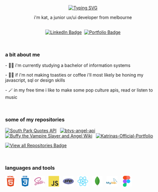 &nbsp;

<div align='center' id='header'>
<a href="https://git.io/typing-svg"><img src="https://readme-typing-svg.demolab.com?font=Belanosima&size=40&pause=1000&color=BBF7D0&center=true&vCenter=true&width=435&lines=hello+there;ciao;hallo;bonjour;hallo+daar;witam" alt="Typing SVG" /></a>
  <p>i'm kat, a junior ux/ui developer from melbourne</p>
</div>
&nbsp;
<div align='center' id='socialIcons'>
  <a href='https://www.linkedin.com/in/katrina-gill/'><img src="https://img.shields.io/badge/LinkedIn-BBF7D0?style=for-the-badge&logo=linkedin&logoColor=1f242c" alt="LinkedIn Badge"/></a>&nbsp;
  <a href='https://katrinas-official-portfolio.pages.dev/'><img src="https://img.shields.io/badge/Portfolio_Website-BBF7D0?style=for-the-badge&logoColor=1f242c" alt="Portfolio Badge"/></a> 
</div>

&nbsp;

<h3>a bit about me</h3>
<p>- 👨‍🎓 i'm currently studying a bachelor of information systems</p>
<p>- 🧑‍🍳 if i'm not making toasties or coffee i'll most likely be honing my javascript, sql or design skills</p>
<p>- 🪄 in my free time i like to make some pop culture apis, read or listen to music</p>

&nbsp;

<h3>some of my repositories</h3>
<div>
  <a href='https://github.com/Thatskat/southpark-quotes-api'><img width="250" src="https://github-readme-stats.vercel.app/api/pin/?username=Thatskat&repo=southpark-quotes-api&title_color=BBF7D0&bg_color=1f242c&text_color=C7CED3&icon_color=BBF7D0" alt="South Park Quotes API"></a>
    &nbsp;
  <a href='https://github.com/Thatskat/btvs-angel-api'><img width="250" src="https://github-readme-stats.vercel.app/api/pin/?username=Thatskat&repo=btvs-angel-api&title_color=BBF7D0&bg_color=1f242c&text_color=C7CED3&icon_color=BBF7D0" alt="btvs-angel-api"></a>
  &nbsp;
  <a href='https://github.com/Thatskat/Buffy-the-Vampire-Slayer-And-Angel-Wiki'><img width="250" src="https://github-readme-stats.vercel.app/api/pin/?username=Thatskat&repo=Buffy-the-Vampire-Slayer-And-Angel-Wiki&title_color=BBF7D0&bg_color=1f242c&text_color=C7CED3&icon_color=BBF7D0" alt="Buffy the Vampire Slayer and Angel Wiki"></a>
  &nbsp;
  <a href='https://github.com/Thatskat/Katrinas-Official-Portfolio'><img width="250" src="https://github-readme-stats.vercel.app/api/pin/?username=Thatskat&repo=Katrinas-Official-Portfolio&title_color=BBF7D0&bg_color=1f242c&text_color=C7CED3&icon_color=BBF7D0" alt="Katrinas-Official-Portfolio"></a>
</div>

<a href='https://github.com/Thatskat?tab=repositories'><img src="https://img.shields.io/badge/All_Repositories-BBF7D0?style=for-the-badge&logoColor=1f242c" alt="View all Repositories Badge"/></a>

&nbsp;

<h3>languages and tools</h3>
<div>
  <img src="https://github.com/devicons/devicon/blob/master/icons/html5/html5-plain-wordmark.svg" title="Html5" alt="Html5" width="35" height="35"/>&nbsp;&nbsp;
  <img src="https://github.com/devicons/devicon/blob/master/icons/css3/css3-plain-wordmark.svg" title="Css3" alt="Css3" width="35" height="35"/>&nbsp;&nbsp;
  <img src="https://github.com/devicons/devicon/blob/master/icons/sass/sass-original.svg" title="Sass" alt="Sass" width="35" height="35"/>&nbsp;&nbsp;
  <img src="https://github.com/devicons/devicon/blob/master/icons/javascript/javascript-original.svg" title="JavaScript" alt="JavaScript" width="35" height="35"/>&nbsp;&nbsp;
  <img src="https://github.com/devicons/devicon/blob/master/icons/php/php-original.svg" title="Php" alt="Php" width="35" height="35"/>&nbsp;&nbsp;
  <img src="https://github.com/devicons/devicon/blob/master/icons/react/react-original.svg" title="React" alt="React" width="35" height="35"/>&nbsp;&nbsp;
  <img src="https://github.com/devicons/devicon/blob/master/icons/mongodb/mongodb-original.svg" title="MongoDB" alt="MongoDB" width="35" height="35"/>&nbsp;&nbsp;
  <img src="https://github.com/devicons/devicon/blob/master/icons/mysql/mysql-original-wordmark.svg" title="MySQL" alt="MySQL" width="35" height="35"/>&nbsp;&nbsp;
  <img src="https://github.com/devicons/devicon/blob/master/icons/figma/figma-original.svg" title="Figma" alt="Figma" width="35" height="35"/>&nbsp;
</div>

&nbsp;
